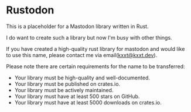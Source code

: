 # Rustodon

This is a placeholder for a Mastodon library written in Rust.

I do want to create such a library but now I'm busy with other things. 

If you have created a high-quality rust library for mastodon and would like to use this name, please contact me via email(kxxt@kxxt.dev).

Please note there are certain requirements for the name to be transferred:

- Your library must be high-quality and well-documented.
- Your library must be published on crates.io.
- Your library must be actively maintained.
- Your library must have at least 500 stars on GitHub.
- Your library must have at least 5000 downloads on crates.io.


